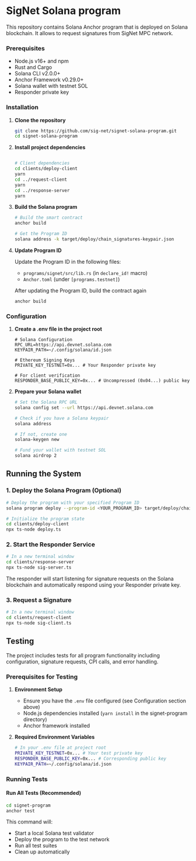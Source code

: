 # SigNet Solana program

This repository contains Solana Anchor program that is deployed on Solana blockchain. It allows to request signatures from SigNet MPC network.

### Prerequisites

- Node.js v16+ and npm
- Rust and Cargo
- Solana CLI v2.0.0+
- Anchor Framework v0.29.0+
- Solana wallet with testnet SOL
- Responder private key

### Installation

1. **Clone the repository**

   ```bash
   git clone https://github.com/sig-net/signet-solana-program.git
   cd signet-solana-program
   ```

2. **Install project dependencies**

   ```bash

   # Client dependencies
   cd clients/deploy-client
   yarn
   cd ../request-client
   yarn
   cd ../response-server
   yarn
   ```

3. **Build the Solana program**

   ```bash
   # Build the smart contract
   anchor build

   # Get the Program ID
   solana address -k target/deploy/chain_signatures-keypair.json
   ```

4. **Update Program ID**

   Update the Program ID in the following files:

   - `programs/signet/src/lib.rs` (in `declare_id!` macro)
   - `Anchor.toml` (under `[programs.testnet]`)

   After updating the Program ID, build the contract again

   ```bash
   anchor build
   ```

### Configuration

1. **Create a .env file in the project root**

   ```
   # Solana Configuration
   RPC_URL=https://api.devnet.solana.com
   KEYPAIR_PATH=~/.config/solana/id.json

   # Ethereum Signing Keys
   PRIVATE_KEY_TESTNET=0x... # Your Responder private key

   # For client verification
   RESPONDER_BASE_PUBLIC_KEY=0x... # Uncompressed (0x04...) public key
   ```

2. **Prepare your Solana wallet**

   ```bash
   # Set the Solana RPC URL
   solana config set --url https://api.devnet.solana.com

   # Check if you have a Solana keypair
   solana address

   # If not, create one
   solana-keygen new

   # Fund your wallet with testnet SOL
   solana airdrop 2
   ```

## Running the System

### 1. Deploy the Solana Program (Optional)

```bash
# Deploy the program with your specified Program ID
solana program deploy --program-id <YOUR_PROGRAM_ID> target/deploy/chain_signatures.so

# Initialize the program state
cd clients/deploy-client
npx ts-node deploy.ts
```

### 2. Start the Responder Service

```bash
# In a new terminal window
cd clients/response-server
npx ts-node sig-server.ts
```

The responder will start listening for signature requests on the Solana blockchain and automatically respond using your Responder private key.

### 3. Request a Signature

```bash
# In a new terminal window
cd clients/request-client
npx ts-node sig-client.ts
```

## Testing

The project includes tests for all program functionality including configuration, signature requests, CPI calls, and error handling.

### Prerequisites for Testing

1. **Environment Setup**

   - Ensure you have the `.env` file configured (see Configuration section above)
   - Node.js dependencies installed (`yarn install` in the signet-program directory)
   - Anchor framework installed

2. **Required Environment Variables**
   ```bash
   # In your .env file at project root
   PRIVATE_KEY_TESTNET=0x... # Your test private key
   RESPONDER_BASE_PUBLIC_KEY=0x... # Corresponding public key
   KEYPAIR_PATH=~/.config/solana/id.json
   ```

### Running Tests

#### **Run All Tests (Recommended)**

```bash
cd signet-program
anchor test
```

This command will:

- Start a local Solana test validator
- Deploy the program to the test network
- Run all test suites
- Clean up automatically
